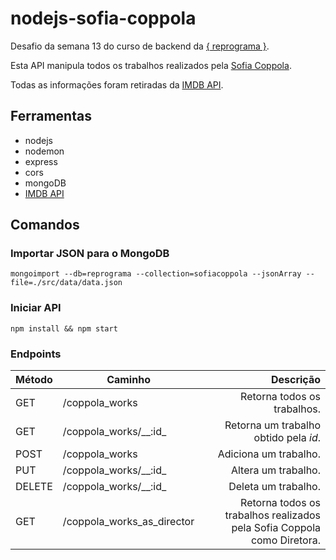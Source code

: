 # nodejs-sofia-coppola

Desafio da semana 13 do curso de backend da [{ reprograma }](https://github.com/reprograma).

Esta API manipula todos os trabalhos realizados pela [Sofia Coppola](https://www.imdb.com/name/nm0001068/). 

Todas as informações foram retiradas da [IMDB API](https://imdb-api.com/swagger/index.html).

## Ferramentas

- nodejs
- nodemon
- express
- cors
- mongoDB
- [IMDB API](https://imdb-api.com/swagger/index.html)

## Comandos

### Importar JSON para o MongoDB
`mongoimport --db=reprograma --collection=sofiacoppola --jsonArray --file=./src/data/data.json`

### Iniciar API

`npm install && npm start`

### Endpoints

Método | Caminho | Descrição
------ | ------- | ---------:
GET | /coppola_works | Retorna todos os trabalhos.
GET | /coppola_works/__:id_ | Retorna um trabalho obtido pela _id_.
POST | /coppola_works | Adiciona um trabalho.
PUT | /coppola_works/__:id_ | Altera um trabalho.
DELETE | /coppola_works/__:id_| Deleta um trabalho.
GET | /coppola_works_as_director | Retorna todos os trabalhos realizados pela Sofia Coppola como Diretora.
